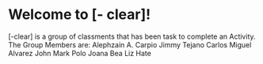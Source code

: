# Welcome to [- clear]!
[-clear] is a group of classments that has been task to complete an Activity.
The Group Members are:
Alephzain A. Carpio
Jimmy Tejano
Carlos Miguel Alvarez
John Mark Polo
Joana Bea Liz Hate
